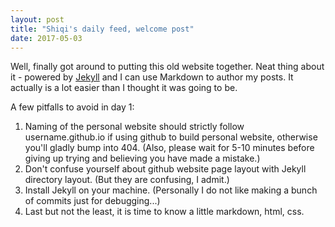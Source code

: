 ```yaml
---
layout: post
title: "Shiqi's daily feed, welcome post"
date: 2017-05-03
---
```


Well, finally got around to putting this old website together. Neat thing about it - powered by [Jekyll](http://jekyllrb.com) and I can use Markdown to author my posts. It actually is a lot easier than I thought it was going to be.

A few pitfalls to avoid in day 1:
1. Naming of the personal website should strictly follow username.github.io if using github to build personal website, otherwise you'll gladly bump into 404. (Also, please wait for 5-10 minutes before giving up trying and believing you have made a mistake.)
2. Don't confuse yourself about github website page layout with Jekyll directory layout. (But they are confusing, I admit.)
3. Install Jekyll on your machine. (Personally I do not like making a bunch of commits just for debugging...)
4. Last but not the least, it is time to know a little markdown, html, css.
